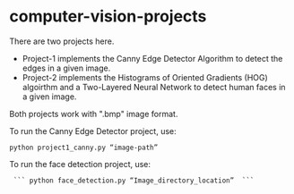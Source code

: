 # computer-vision-projects

There are two projects here. 
- Project-1 implements the Canny Edge Detector Algorithm to detect the edges in a given image.
- Project-2 implements the Histograms of Oriented Gradients (HOG) algoirthm and a Two-Layered Neural Network to detect human faces in a given image. 

Both projects work with ".bmp" image format.


To run the Canny Edge Detector project, use:

   ``` python project1_canny.py “image-path” ```


To run the face detection project, use:

     ``` python face_detection.py “Image_directory_location”  ```
